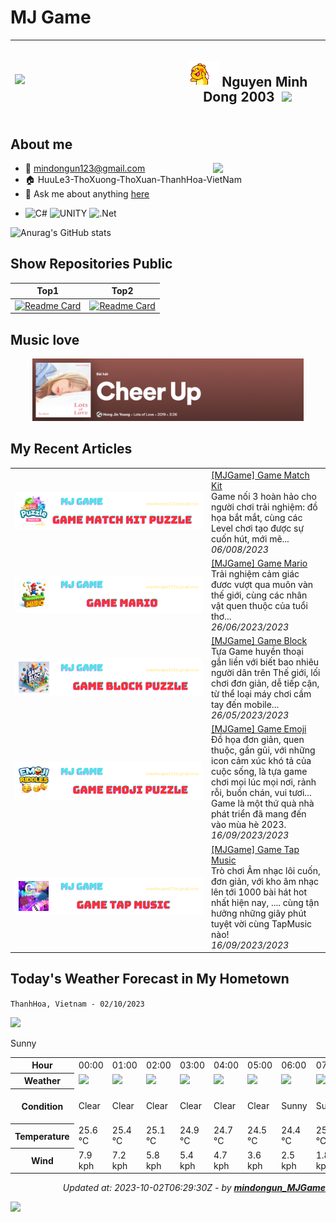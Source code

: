 # MJ Game

|<img align='left' src="https://github.com/mindongun123/MJGame/blob/main/MJGame.gif" width="240">| <h2>  <img src="https://github.com/mindongun123/mindongun123/blob/main/gif-pikachu.gif" width="50"> Nguyen Minh Dong 2003 <image>  <img src="https://media.giphy.com/media/mGcNjsfWAjY5AEZNw6/giphy.gif" width="50"> </h2>|
| --- | --- |
    

## **About me**
<img align='right' src="https://media.giphy.com/media/M9gbBd9nbDrOTu1Mqx/giphy.gif" width="180">

- 📧 mindongun123@gmail.com
- 🏠 HuuLe3-ThoXuong-ThoXuan-ThanhHoa-VietNam
- 💬 Ask me about anything [here](https://facebook.com//md.6823)
<!-- - 💼 FrontEnd Engineer at [Razorpay](http://razorpay.com/) -->
<!-- - 📈 Built github-readme-stats, verlyjs and more, **50m+** hits • **50K** stars on GitHub -->
<!-- - ❤️ I love writing TypeScript, and building fun experiments on type-level -->
  
- ![C#](https://img.shields.io/badge/c%23-%23239120.svg?style=for-the-badge&logo=c-sharp&logoColor=white)
![UNITY](https://img.shields.io/badge/Unity-%2320232a.svg?style=for-the-badge&logo=unity&logoColor=white) 
![.Net](https://img.shields.io/badge/.NET-5C2D91?style=for-the-badge&logo=.net&logoColor=white)



<!-- 
| <a href="https://github.com/mindongun123"><img align="center" src="https://github-readme-stats.vercel.app/api?username=mindongun123&show_icons=true&include_all_commits=true&theme=buefy&hide_border=true" alt="Anurag's github stats" /></a> | <a href="https://github.com/mindongun123"><img align="center" src="https://github-readme-stats.vercel.app/api/top-langs/?username=mindongun123&layout=compact&theme=buefy&hide_border=true" /></a> |
| ------------- | ------------- | -->




![Anurag's GitHub stats](https://github-readme-stats.vercel.app/api?username=mindongun123&show_icons=true&theme=white)







## Show Repositories Public

|Top1|Top2|
|-------------|-------------|
|[![Readme Card](https://github-readme-stats.vercel.app/api/pin/?username=mindongun123&repo=mindongun123&show_owner=true)](https://github.com/mindongun123/mindongun123)|[![Readme Card](https://github-readme-stats.vercel.app/api/pin/?username=mindongun123&repo=MJGame_APK&show_owner=true)](https://github.com/mindongun123/MJGame_APK)|


## Music love


<!-- Nothing weird to see here -->
<div  align="center">
  <a href="https://open.spotify.com/track/0NOOpNzTcrgMiKigtt9hXa">
    <img src= "https://github.com/mindongun123/mindongun123/blob/main/CheerUp.png" right ="400" height = "100">
<!--     <img src="https://raw.githubusercontent.com/andyruwruw/andyruwruw/master/example/now-playing.svg" > -->
  </a>
</div>

## My Recent Articles

<table>
        <tr>
            <td width="300px">
                <a href="https://github.com/mindongun123/MJGame_APK/releases/tag/MatchKit">
                    <img src="https://github.com/mindongun123/mindongun123/blob/main/MJMatchKit.png" alt="thumbnail">
                </a>
            </td>
            <td>
                <a href="https://github.com/mindongun123/MJGame_APK/releases/tag/MatchKit">[MJGame] Game Match Kit</a>
                <div>Game nối 3 hoàn hảo cho người chơi trải nghiệm: đồ họa bắt mắt, cùng các Level chơi tạo được sự cuốn hút, mới mẽ...</div>
                <div><i>06/008/2023</i></div>
            </td>
        </tr>
        <tr>
            <td width="300px">
                <a href="https://github.com/mindongun123/MJGame_APK/releases/tag/MJGame_Mario">
                    <img src="https://github.com/mindongun123/mindongun123/blob/main/MJMario.png"" alt="thumbnail">
                </a>
            </td>
            <td>
                <a href="https://github.com/mindongun123/MJGame_APK/releases/tag/MJGame_Mario">[MJGame] Game Mario</a>
                <div>Trải nghiệm cảm giác đươc vượt qua muôn vàn thế giới, cùng các nhân vật quen thuộc của tuổi thơ...</div>
                <div><i>26/06/2023/2023</i></div>
            </td>
        </tr>
       <tr>
            <td width="300px">
                <a href="https://github.com/mindongun123/MJGame_APK/releases/tag/MJGame_Block">
                    <img src="https://github.com/mindongun123/mindongun123/blob/main/MJBlock.png"" alt="thumbnail">
                </a>
            </td>
            <td>
                <a href="https://github.com/mindongun123/MJGame_APK/releases/tag/MJGame_Block">[MJGame] Game Block</a>
                <div>Tựa Game huyền thoại gắn liền với biết bao nhiêu người dân trên Thế giới, lối chơi đơn giản, dễ tiếp cận, từ thể loại máy chơi cầm tay đến mobile...</div>
                <div><i>26/05/2023/2023</i></div>
            </td>
        </tr>
        <tr>
            <td width="300px">
                <a href="https://github.com/mindongun123/MJGame_APK/releases/tag/%23mjgameEmoji">
                    <img src="https://github.com/mindongun123/mindongun123/blob/main/MJEmoji.png"" alt="thumbnail">
                </a>
            </td>
            <td>
                <a href="https://github.com/mindongun123/MJGame_APK/releases/tag/%23mjgameEmoji">[MJGame] Game Emoji</a>
                <div>Đồ họa đơn giản, quen thuộc, gần gủi, với những icon cảm xúc khó tả của cuộc sống, là tựa game chơi mọi lúc mọi nơi, rảnh rỗi, buồn chán, vui tươi... Game là một thứ quà nhà phát triển đã mang đến vào mùa hè 2023.</div>
                <div><i>16/09/2023/2023</i></div>
            </td>
        </tr>
        <tr>
            <td width="300px">
                <a href="https://github.com/mindongun123/MJGame_APK/releases/tag/%23MJGame_TapMusic">
                    <img src="https://github.com/mindongun123/mindongun123/blob/main/Game TapMusic.png" alt="thumbnail">
                </a>
            </td>
            <td>
                <a href="https://github.com/mindongun123/MJGame_APK/releases/tag/%23MJGame_TapMusic">[MJGame] Game Tap Music</a>
                <div>Trò chơi Âm nhạc lôi cuốn, đơn giản, với kho âm nhạc lên tới 1000 bài hát hot nhất hiện nay, .... cùng tận hưởng những giây phút tuyệt vời cùng TapMusic nào!</div>
                <div><i>16/09/2023/2023</i></div>
            </td>
        </tr>
    
<!--         <tr>
            <td width="300px">
                <a href="https://github.com/mindongun123/MJGame_APK/releases/tag/MJGame-Connect">
                    <img src="https://github.com/mindongun123/mindongun123/blob/main/GConnect.png" alt="thumbnail">
                </a>
            </td>
            <td>
                <a href="https://github.com/mindongun123/MJGame_APK/releases/tag/MJGame-Connect">[MJGame] Game DotConnect</a>
                <div>Nếu bạn là một người yêu thích Logic, hãy cùng kiểm tra tư duy tìm đường đi trong trò chơi...</div>
                <div><i>16/02/2023</i></div>
            </td>
        </tr>
        <tr>
            <td width="300px">
                <a href="https://github.com/mindongun123/MJGame_APK/releases/tag/runner3D">
                    <img src="https://github.com/mindongun123/mindongun123/blob/main/Runner3D.png">
                </a>
            </td>
            <td>
                <a href="https://github.com/mindongun123/MJGame_APK/releases/tag/runner3D">[MJGame] Game Runner 3D</a>
                <div>Game thuôc thể loại Cansual 3D, với các nhân vật đơn giản, ngộ nghĩnh, cùng vượt qua các thử thách khó khăn trên con đường tiến đến đỉnh vinh quang...</div>
                <div><i>16/09/2022</i></div>
            </td>
        </tr> -->
</table>



<!-- Proudly created with GPRM ( https://gprm.itsvg.in ) -->


## Today's Weather Forecast in My Hometown



`ThanhHoa, Vietnam - 02/10/2023`

<img src="https://cdn.weatherapi.com/weather/64x64/day/113.png"/>

Sunny


<table>
    <tr>
        <th>Hour</th>
        <td>00:00</td><td>01:00</td><td>02:00</td><td>03:00</td><td>04:00</td><td>05:00</td><td>06:00</td><td>07:00</td><td>08:00</td><td>09:00</td><td>10:00</td><td>11:00</td><td>12:00</td><td>13:00</td><td>14:00</td><td>15:00</td><td>16:00</td><td>17:00</td><td>18:00</td><td>19:00</td><td>20:00</td><td>21:00</td><td>22:00</td><td>23:00</td>
    </tr>
    <tr>
        <th>Weather</th>
        <td><img src="https://cdn.weatherapi.com/weather/64x64/night/113.png"></img></td><td><img src="https://cdn.weatherapi.com/weather/64x64/night/113.png"></img></td><td><img src="https://cdn.weatherapi.com/weather/64x64/night/113.png"></img></td><td><img src="https://cdn.weatherapi.com/weather/64x64/night/113.png"></img></td><td><img src="https://cdn.weatherapi.com/weather/64x64/night/113.png"></img></td><td><img src="https://cdn.weatherapi.com/weather/64x64/night/113.png"></img></td><td><img src="https://cdn.weatherapi.com/weather/64x64/day/113.png"></img></td><td><img src="https://cdn.weatherapi.com/weather/64x64/day/113.png"></img></td><td><img src="https://cdn.weatherapi.com/weather/64x64/day/113.png"></img></td><td><img src="https://cdn.weatherapi.com/weather/64x64/day/113.png"></img></td><td><img src="https://cdn.weatherapi.com/weather/64x64/day/113.png"></img></td><td><img src="https://cdn.weatherapi.com/weather/64x64/day/113.png"></img></td><td><img src="https://cdn.weatherapi.com/weather/64x64/day/113.png"></img></td><td><img src="https://cdn.weatherapi.com/weather/64x64/day/116.png"></img></td><td><img src="https://cdn.weatherapi.com/weather/64x64/day/113.png"></img></td><td><img src="https://cdn.weatherapi.com/weather/64x64/day/113.png"></img></td><td><img src="https://cdn.weatherapi.com/weather/64x64/day/116.png"></img></td><td><img src="https://cdn.weatherapi.com/weather/64x64/day/176.png"></img></td><td><img src="https://cdn.weatherapi.com/weather/64x64/night/176.png"></img></td><td><img src="https://cdn.weatherapi.com/weather/64x64/night/113.png"></img></td><td><img src="https://cdn.weatherapi.com/weather/64x64/night/113.png"></img></td><td><img src="https://cdn.weatherapi.com/weather/64x64/night/113.png"></img></td><td><img src="https://cdn.weatherapi.com/weather/64x64/night/113.png"></img></td><td><img src="https://cdn.weatherapi.com/weather/64x64/night/113.png"></img></td>
    </tr>
    <tr>
        <th>Condition</th>
        <td width="200px">Clear</td><td width="200px">Clear</td><td width="200px">Clear</td><td width="200px">Clear</td><td width="200px">Clear</td><td width="200px">Clear</td><td width="200px">Sunny</td><td width="200px">Sunny</td><td width="200px">Sunny</td><td width="200px">Sunny</td><td width="200px">Sunny</td><td width="200px">Sunny</td><td width="200px">Sunny</td><td width="200px">Partly cloudy</td><td width="200px">Sunny</td><td width="200px">Sunny</td><td width="200px">Partly cloudy</td><td width="200px">Patchy rain possible</td><td width="200px">Patchy rain possible</td><td width="200px">Clear</td><td width="200px">Clear</td><td width="200px">Clear</td><td width="200px">Clear</td><td width="200px">Clear</td>
    </tr>
    <tr>
        <th>Temperature</th>
        <td>25.6 °C</td><td>25.4 °C</td><td>25.1 °C</td><td>24.9 °C</td><td>24.7 °C</td><td>24.5 °C</td><td>24.4 °C</td><td>25.6 °C</td><td>27.3 °C</td><td>29 °C</td><td>30.5 °C</td><td>31.7 °C</td><td>32.4 °C</td><td>33 °C</td><td>33.3 °C</td><td>33.4 °C</td><td>32.7 °C</td><td>30.7 °C</td><td>28.6 °C</td><td>27.7 °C</td><td>27 °C</td><td>26.5 °C</td><td>26.1 °C</td><td>25.8 °C</td>
    </tr>
    <tr>
        <th>Wind</th>
        <td>7.9 kph</td><td>7.2 kph</td><td>5.8 kph</td><td>5.4 kph</td><td>4.7 kph</td><td>3.6 kph</td><td>2.5 kph</td><td>1.8 kph</td><td>2.2 kph</td><td>1.8 kph</td><td>1.8 kph</td><td>4.3 kph</td><td>5.8 kph</td><td>3.6 kph</td><td>7.6 kph</td><td>9 kph</td><td>10.8 kph</td><td>13 kph</td><td>15.1 kph</td><td>14.8 kph</td><td>13 kph</td><td>10.8 kph</td><td>9.7 kph</td><td>8.6 kph</td>
    </tr>
</table>


<div align="right">

*Updated at: 2023-10-02T06:29:30Z - by **[mindongun_MJGame](https://github.com/mindongun123/mindongun123)***

</div>




![](https://komarev.com/ghpvc/?username=mindongun123&&color=007bff)

